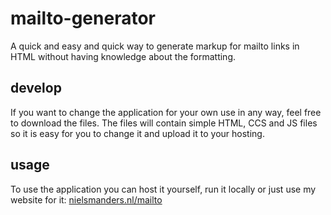 # mailto-generator
A quick and easy and quick way to generate markup for mailto links in HTML without having knowledge about the formatting.


## develop
If you want to change the application for your own use in any way, feel free to download the files. The files will contain simple HTML, CCS and JS files so it is easy for you to change it and upload it to your hosting. 

## usage
To use the application you can host it yourself, run it locally or just use my website for it: [nielsmanders.nl/mailto](https://i390029.hera.fhict.nl/mailto/)
